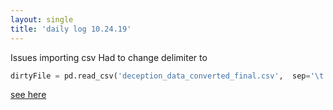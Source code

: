 ```yaml
---
layout: single
title: 'daily log 10.24.19'
---
```



Issues importing csv
Had to change delimiter to 
```python
dirtyFile = pd.read_csv('deception_data_converted_final.csv',  sep='\t')
```
[see here](https://stackoverflow.com/questions/18039057/python-pandas-error-tokenizing-data)